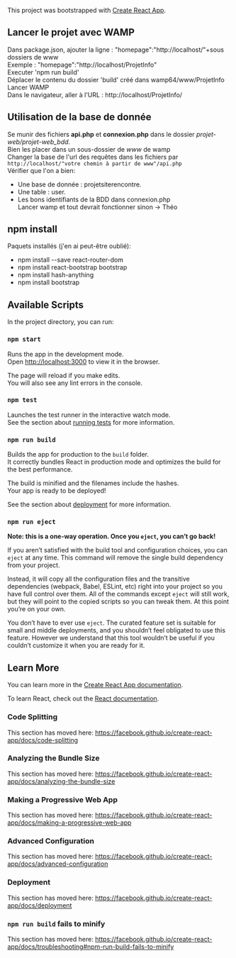 This project was bootstrapped with [Create React App](https://github.com/facebook/create-react-app).

## Lancer le projet avec WAMP

Dans package.json, ajouter la ligne : "homepage":"http://localhost/"+sous dossiers de www <br />
Exemple : "homepage":"http://localhost/ProjetInfo" <br />
Executer 'npm run build' <br />
Déplacer le contenu du dossier 'build' créé dans wamp64/www/ProjetInfo <br />
Lancer WAMP <br />
Dans le navigateur, aller à l'URL : http://localhost/ProjetInfo/

## Utilisation de la base de donnée

Se munir des fichiers <strong>api.php</strong> et <strong>connexion.php</strong> dans le dossier <em>projet-web/projet-web_bdd</em>.<br/>
Bien les placer dans un sous-dossier de <em>www</em> de wamp<br/>
Changer la base de l'url des requêtes dans les fichiers par `http://localhost/"votre chemin à partir de www"/api.php`<br/>
Vérifier que l'on a bien:<br/>
- Une base de donnée : projetsiterencontre.
- Une table : user.
- Les bons identifiants de la BDD dans connexion.php <br/>
Lancer wamp et tout devrait fonctionner sinon -> Théo

## npm install

Paquets installés (j'en ai peut-être oublié):
- npm install --save react-router-dom
- npm install react-bootstrap bootstrap
- npm install hash-anything
- npm install bootstrap

## Available Scripts

In the project directory, you can run:

### `npm start`

Runs the app in the development mode.<br />
Open [http://localhost:3000](http://localhost:3000) to view it in the browser.

The page will reload if you make edits.<br />
You will also see any lint errors in the console.

### `npm test`

Launches the test runner in the interactive watch mode.<br />
See the section about [running tests](https://facebook.github.io/create-react-app/docs/running-tests) for more information.

### `npm run build`

Builds the app for production to the `build` folder.<br />
It correctly bundles React in production mode and optimizes the build for the best performance.

The build is minified and the filenames include the hashes.<br />
Your app is ready to be deployed!

See the section about [deployment](https://facebook.github.io/create-react-app/docs/deployment) for more information.

### `npm run eject`

**Note: this is a one-way operation. Once you `eject`, you can’t go back!**

If you aren’t satisfied with the build tool and configuration choices, you can `eject` at any time. This command will remove the single build dependency from your project.

Instead, it will copy all the configuration files and the transitive dependencies (webpack, Babel, ESLint, etc) right into your project so you have full control over them. All of the commands except `eject` will still work, but they will point to the copied scripts so you can tweak them. At this point you’re on your own.

You don’t have to ever use `eject`. The curated feature set is suitable for small and middle deployments, and you shouldn’t feel obligated to use this feature. However we understand that this tool wouldn’t be useful if you couldn’t customize it when you are ready for it.

## Learn More

You can learn more in the [Create React App documentation](https://facebook.github.io/create-react-app/docs/getting-started).

To learn React, check out the [React documentation](https://reactjs.org/).

### Code Splitting

This section has moved here: https://facebook.github.io/create-react-app/docs/code-splitting

### Analyzing the Bundle Size

This section has moved here: https://facebook.github.io/create-react-app/docs/analyzing-the-bundle-size

### Making a Progressive Web App

This section has moved here: https://facebook.github.io/create-react-app/docs/making-a-progressive-web-app

### Advanced Configuration

This section has moved here: https://facebook.github.io/create-react-app/docs/advanced-configuration

### Deployment

This section has moved here: https://facebook.github.io/create-react-app/docs/deployment

### `npm run build` fails to minify

This section has moved here: https://facebook.github.io/create-react-app/docs/troubleshooting#npm-run-build-fails-to-minify
